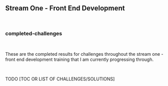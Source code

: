 Stream One - Front End Development
----------------------------------

 

### completed-challenges

 

These are the completed results for challenges throughout the stream one - front
end development training that I am currently progressing through.

 

TODO [TOC OR LIST OF CHALLENGES/SOLUTIONS]
